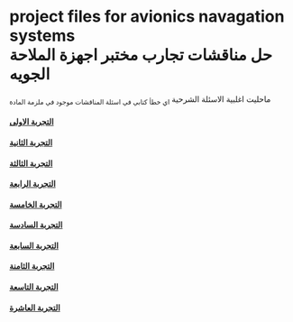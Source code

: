 # project files for avionics navagation systems <br> حل مناقشات تجارب مختبر اجهزة الملاحة الجويه
ماحليت اغلبية الاسئلة الشرحية <sub>اي خطأ كتابي في اسئلة المناقشات موجود في ملزمة المادة</sub>

####  [التجربة الاولى](التجربة%20الاولى/readme.md)
####  [التجربة الثانية](التجربة%2الثانية/readme.md)
####  [التجربة الثالثة](التجربة%20الثالثة/readme.md)
####  [التجربة الرابعة](التجربة%20الرابعة/readme.md)
####  [التجربة الخامسة](التجربة%20الخامسة/readme.md)
####  [التجربة السادسة](التجربة%20السادسة/readme.md)
####  [التجربة السابعة](التجربة%20السابعة/readme.md)
####  [التجربة الثامنة](التجربة%20الثامنة/readme.md)
####  [التجربة التاسعة](التجربة%20التاسعة/readme.md)
####  [التجربة العاشرة](التجربة%20العاشرة/readme.md)